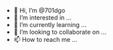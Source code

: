 - 👋 Hi, I’m @701dgo
- 👀 I’m interested in ...
- 🌱 I’m currently learning ...
- 💞️ I’m looking to collaborate on ...
- 📫 How to reach me ...

<!---
701dgo/701dgo is a ✨ special ✨ repository because its `README.md` (this file) appears on your GitHub profile.
You can click the Preview link to take a look at your changes.
--->


